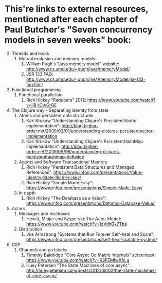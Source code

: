 # This're links to external resources, mentioned after each chapter of Paul Butcher's "Seven concurrency models in seven weeks" book:

2. Threads and locks
    1. Mutual exclusion and memory models
        1. William Pugh's "Java memory model" website: http://www.cs.umd.edu/~pugh/java/memoryModel/
        2. JSR 133 FAQ: http://www.cs.umd.edu/~pugh/java/memoryModel/jsr-133-faq.html
3. Functional programming
    1. Functional parallelism
        1. Rich Hickey "Reducers" 2012: https://www.youtube.com/watch?v=IjB-IOwGrGE
4. The Clojure way - Separating identity from state
    1. Atoms and persistent data structures
        1. Karl Krukow "Understanding Clojure's PersistentVector implementation": http://blog.higher-order.net/2009/02/01/understanding-clojures-persistentvector-implementation
        2. Karl Krukow "Understanding Clojure's PersistentHashMap implemantation": http://blog.higher-order.net/2009/09/08/understanding-clojures-persistenthashmap-deftwice
    2. Agents and Software Transactional Memory
        1. Rich Hickey "Persistent Data Structures and Managed References": https://www.infoq.com/presentations/Value-Identity-State-Rich-Hickey/
        2. Rich Hickey "Simple Made Easy": https://www.infoq.com/presentations/Simple-Made-Easy/
    3. In depth
        1. Rich Hickey "The Database as a Value": https://www.infoq.com/presentations/Datomic-Database-Value/
5. Actors
    1. Messages and mailboxes
        1. Hewitt, Meijer and Szyperski: The Actor Model: https://www.youtube.com/watch?v=1zVdhDx7Tbs
    3. Distribution
        1. Joe Armstrong "Systems that Run Forever Self-heal and Scale": https://www.infoq.com/presentations/self-heal-scalable-system/       
6. CSP
    1. Channels and go blocks
        1. Timothy Baldridge "Core Async Go Macro Internals" screencast: https://www.youtube.com/watch?v=R3PZMIwXN_g
        2. Huey Petersen "The State Machines of core.async": http://hueypetersen.com/posts/2013/08/02/the-state-machines-of-core-async/
